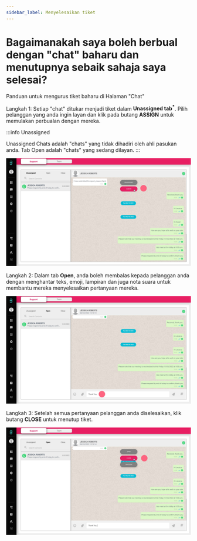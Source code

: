 ```yaml
---
sidebar_label: Menyelesaikan tiket
---
```

# Bagaimanakah saya boleh berbual dengan "chat" baharu dan menutupnya sebaik sahaja saya selesai?

Panduan untuk mengurus tiket baharu di Halaman "Chat"

Langkah 1: Setiap "chat" ditukar menjadi tiket dalam **Unassigned tab<sup>*</sup>**. Pilih pelanggan yang anda ingin layan dan klik pada butang **ASSIGN** untuk memulakan perbualan dengan mereka.

:::info Unassigned

Unassigned Chats adalah "chats" yang tidak dihadiri oleh ahli pasukan anda. Tab Open adalah "chats" yang sedang dilayan.
:::

![image info](../../../static/img/q4/step1.jpg)

Langkah 2: Dalam tab **Open**, anda boleh membalas kepada pelanggan anda dengan menghantar teks, emoji, lampiran dan juga nota suara untuk membantu mereka menyelesaikan pertanyaan mereka.

![image info](../../../static/img/q4/step2.jpg)

Langkah 3: Setelah semua pertanyaan pelanggan anda diselesaikan, klik butang **CLOSE** untuk menutup tiket.

![image info](../../../static/img/q4/step3.jpg)
